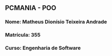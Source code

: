 ## PCMANIA - POO

### Nome: Matheus Dionísio Teixeira Andrade

### Matrícula: 355

### Curso: Engenharia de Software
